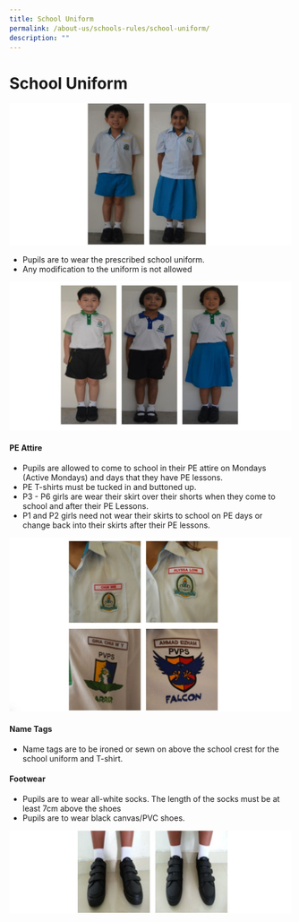 ```yaml
---
title: School Uniform
permalink: /about-us/schools-rules/school-uniform/
description: ""
---
```

# **School Uniform**


![](/images/schuni.jpg)

*   Pupils are to wear the prescribed school uniform.
*   Any modification to the uniform is not allowed

![](/images/schuni-1.jpg)

#### PE Attire

*   Pupils are allowed to come to school in their PE attire on Mondays (Active Mondays) and days that they have PE lessons.
*   PE T-shirts must be tucked in and buttoned up.
*   P3 - P6 girls are wear their skirt over their shorts when they come to school and after their PE Lessons.
*   P1 and P2 girls need not wear their skirts to school on PE days or change back into their skirts after their PE lessons.

![](/images/schuni-2.jpg)


#### Name Tags

*   Name tags are to be ironed or sewn on above the school crest for the school uniform and T-shirt.


#### Footwear

*   Pupils are to wear all-white socks. The length of the socks must be at least 7cm above the shoes
*   Pupils are to wear black canvas/PVC shoes.

![](/images/schuni-3.jpg)